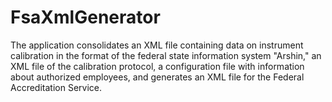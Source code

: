 # FsaXmlGenerator

The application consolidates an XML file containing data on instrument calibration in the format of the federal state information system "Arshin," an XML file of the calibration protocol, a configuration file with information about authorized employees, and generates an XML file for the Federal Accreditation Service.